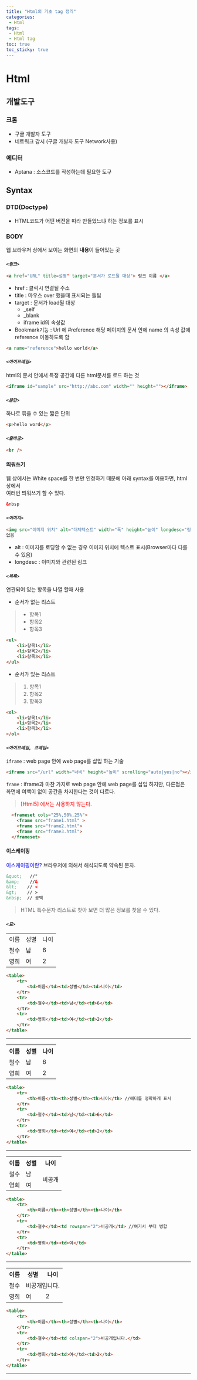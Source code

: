 ```yaml
---
title: "Html의 기초 tag 정리"
categories:
 - Html
tags:
 - Html
 - Html tag
toc: true
toc_sticky: true
---
```


# Html
## 개발도구
### 크롬
 - 구글 개발자 도구
 - 네트워크 감시 (구글 개발자 도구 Network사용)  

### 에디터
 - Aptana : 소스코드를 작성하는데 필요한 도구  

## Syntax
### DTD(Doctype)
 - HTML코드가 어떤 버전을 따라 만들었느냐 하는 정보를 표시  

### BODY
웹 브라우저 상에서 보이는 화면의 **내용**이 들어있는 곳  

#### **_`<링크>`_**

```html
<a href="URL" title=설명" target="문서가 로드될 대상"> 링크 이름 </a>
```

 - href : 클릭시 연결될 주소
 - title : 마우스 over 했을때 표시되는 툴팁
 - target : 문서가 load될 대상
   - _self
   - _blank
   - iframe id의 속성값
- Bookmark기능 : Url 에 #reference 해당 페이지의 문서 안에 name 의 속성 값에 reference 이동하도록 함

```html
<a name="reference">hello world</a>
```

#### **_`<아이프레임>`_**
html의 문서 안에서 특정 공간애 다른 html문서를 로드 하는 것

```html
<iframe id="sample" src="http://abc.com" width="" height=""></iframe>
```

#### **_`<문단>`_**
하나로 묶을 수 있는 짧은 단위

```html
<p>hello word</p>
```

#### **_`<줄바꿈>`_**

```html
<br />
```

#### 띄워쓰기
웹 상에서는 White space를 한 번만 인정하기 때문에 아래 syntax를 이용하면, html 상에서  
여러번 띄워쓰기 할 수 있다.

```html
&nbsp
```

#### **_`<이미지>`_**

```html
<img src="이미지 위치" alt="대체텍스트" width="폭" height="높이" longdesc="링크" /> //닫히는 tag가 
없음
```
- alt : 이미지를 로딩할 수 없는 경우 이미지 위치에 텍스트 표시(Browser마다 다를 수 있음)
- longdesc : 이미지와 관련된 링크  

#### **_`<목록>`_**
연관되어 있는 항목을 나열 할때 사용
- 순서가 없는 리스트
> <ul>
>    <li>항목1</li>
>    <li>항목2</li>
>    <li>항목3</li>
> </ul>

```html
<ul>
    <li>항목1</li>
    <li>항목2</li>
    <li>항목3</li>
</ul>
```

- 순서가 있는 리스트  
><ol>
>    <li>항목1</li>
>    <li>항목2</li>
>    <li>항목3</li>
></ol>

```html
<ol>
    <li>항목1</li>
    <li>항목2</li>
    <li>항목3</li>
</ol>
```

#### **_`<아이프레임, 프레임>`_**
`iframe` : web page 안에 web page를 삽입 하는 기술

```html
<iframe src="/url" width="너비" height="높이" scrolling="auto|yes|no"></iframe>
```

`frame` : iframe과 마찬 가지로 web page 안에 web page를 삽입 하지만, 다른점은 화면에 여백이 없이  공간을 차지한다는 것이 다르다.  

> <span style="color:red">[Html5] 에서는 사용하지 않는다.</span>

```html
  <frameset cols="25%,50%,25%">  
    <frame src="frame1.html" >  
    <frame src="frame2.html">   
    <frame src="frame3.html">  
  </frameset>  
```

#### **이스케이핑**
<span style="color:blue">이스케이핑이란?</span> 브라우저에 의해서 해석되도록 약속된 문자.  

```html
&quot;   //"
&amp;    //&
&lt;    // <
&gt;    // >
&nbsp;  // 공백
```

> HTML 특수문자 리스트로 찾아 보면 더 많은 정보를 찾을 수 있다.

#### **_`<표>`_**

<table>
    <tr>
        <td>이름</td><td>성별</td><td>나이</td>
    </tr>
    <tr>
        <td>철수</td><td>남</td><td>6</td>
    </tr>
    <tr>
        <td>영희</td><td>여</td><td>2</td>
    </tr>
</table>

```html
<table>
    <tr>
        <td>이름</td><td>성별</td><td>나이</td>
    </tr>
    <tr>
        <td>철수</td><td>남</td><td>6</td>
    </tr>
    <tr>
        <td>영희</td><td>여</td><td>2</td>
    </tr>
</table>
```
----
<table>
    <tr>
        <th>이름</th><th>성별</th><th>나이</th>
    </tr>
    <tr>
        <td>철수</td><td>남</td><td>6</td>
    </tr>
    <tr>
        <td>영희</td><td>여</td><td>2</td>
    </tr>
</table>

```html
<table>
    <tr>
        <th>이름</th><th>성별</th><th>나이</th> //헤더를 명확하게 표시
    </tr>
    <tr>
        <td>철수</td><td>남</td><td>6</td>
    </tr>
    <tr>
        <td>영희</td><td>여</td><td>2</td>
    </tr>
</table>
```
----
<table>
    <tr>
        <th>이름</th><th>성별</th><th>나이</th>
    </tr>
    <tr>
        <td>철수</td><td>남</td><td rowspan="2">비공개</td>
    </tr>
    <tr>
        <td>영희</td><td>여</td>
    </tr>
</table>

```html
<table>
    <tr>
        <th>이름</th><th>성별</th><th>나이</th>
    </tr>
    <tr>
        <td>철수</td><td rowspan="2">비공개</td> //여기서 부터 병합
    </tr>
    <tr>
        <td>영희</td><td>여</td>
    </tr>
</table>
```
----
<table>
    <tr>
        <th>이름</th><th>성별</th><th>나이</th>
    </tr>
    <tr>
        <td>철수</td><td colspan="2">비공개입니다.</td>
    </tr>
    <tr>
        <td>영희</td><td>여</td><td>2</td>
    </tr>
</table>

```html
<table>
    <tr>
        <th>이름</th><th>성별</th><th>나이</th>
    </tr>
    <tr>
        <td>철수</td><td colspan="2">비공개입니다.</td>
    </tr>
    <tr>
        <td>영희</td><td>여</td><td>2</td>
    </tr>
</table>
```
----

